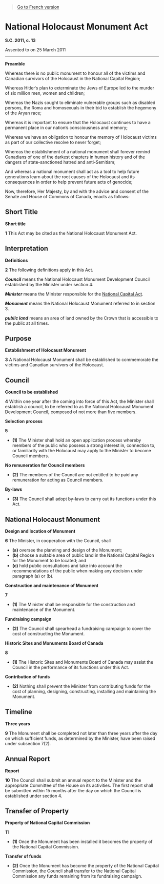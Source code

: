 > [Go to French version](/fr/Lois/Lois%20du%20Canada/2011/ch.%2013.md)

# National Holocaust Monument Act

**S.C. 2011, c. 13**


Assented to on 25 March 2011

----------




**Preamble**

Whereas there is no public monument to honour all of the victims and Canadian survivors of the Holocaust in the National Capital Region;

Whereas Hitler’s plan to exterminate the Jews of Europe led to the murder of six million men, women and children;

Whereas the Nazis sought to eliminate vulnerable groups such as disabled persons, the Roma and homosexuals in their bid to establish the hegemony of the Aryan race;

Whereas it is important to ensure that the Holocaust continues to have a permanent place in our nation’s consciousness and memory;

Whereas we have an obligation to honour the memory of Holocaust victims as part of our collective resolve to never forget;

Whereas the establishment of a national monument shall forever remind Canadians of one of the darkest chapters in human history and of the dangers of state-sanctioned hatred and anti-Semitism;

And whereas a national monument shall act as a tool to help future generations learn about the root causes of the Holocaust and its consequences in order to help prevent future acts of genocide;



Now, therefore, Her Majesty, by and with the advice and consent of the Senate and House of Commons of Canada, enacts as follows:






## Short Title



**Short title**

**1** This Act may be cited as the National Holocaust Monument Act.




## Interpretation



**Definitions**

**2** The following definitions apply in this Act.

***Council*** means the National Holocaust Monument Development Council established by the Minister under section 4.

***Minister*** means the Minister responsible for the [National Capital Act](/en/Acts/Revised%20Statutes%20of%20Canada/N/N-4.md).

***Monument*** means the National Holocaust Monument referred to in section 3.

***public land*** means an area of land owned by the Crown that is accessible to the public at all times.




## Purpose



**Establishment of Holocaust Monument**

**3** A National Holocaust Monument shall be established to commemorate the victims and Canadian survivors of the Holocaust.




## Council



**Council to be established**

**4** Within one year after the coming into force of this Act, the Minister shall establish a council, to be referred to as the National Holocaust Monument Development Council, composed of not more than five members.




**Selection process**

**5** 

- **(1)** The Minister shall hold an open application process whereby members of the public who possess a strong interest in, connection to, or familiarity with the Holocaust may apply to the Minister to become Council members.

**No remuneration for Council members**

- **(2)** The members of the Council are not entitled to be paid any remuneration for acting as Council members.

**By-laws**

- **(3)** The Council shall adopt by-laws to carry out its functions under this Act.




## National Holocaust Monument



**Design and location of Monument**

**6** The Minister, in cooperation with the Council, shall
- **(a)** oversee the planning and design of the Monument;
- **(b)** choose a suitable area of public land in the National Capital Region for the Monument to be located; and
- **(c)** hold public consultations and take into account the recommendations of the public when making any decision under paragraph (a) or (b).




**Construction and maintenance of Monument**

**7** 

- **(1)** The Minister shall be responsible for the construction and maintenance of the Monument.

**Fundraising campaign**

- **(2)** The Council shall spearhead a fundraising campaign to cover the cost of constructing the Monument.




**Historic Sites and Monuments Board of Canada**

**8** 

- **(1)** The Historic Sites and Monuments Board of Canada may assist the Council in the performance of its functions under this Act.

**Contribution of funds**

- **(2)** Nothing shall prevent the Minister from contributing funds for the cost of planning, designing, constructing, installing and maintaining the Monument.




## Timeline



**Three years**

**9** The Monument shall be completed not later than three years after the day on which sufficient funds, as determined by the Minister, have been raised under subsection 7(2).




## Annual Report



**Report**

**10** The Council shall submit an annual report to the Minister and the appropriate Committee of the House on its activities. The first report shall be submitted within 15 months after the day on which the Council is established under section 4.




## Transfer of Property



**Property of National Capital Commission**

**11** 

- **(1)** Once the Monument has been installed it becomes the property of the National Capital Commission.

**Transfer of funds**

- **(2)** Once the Monument has become the property of the National Capital Commission, the Council shall transfer to the National Capital Commission any funds remaining from its fundraising campaign.


